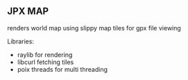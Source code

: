 ## JPX MAP

renders world map using slippy map tiles for gpx file viewing

Libraries:
- raylib for rendering
- libcurl fetching tiles
- poix threads for multi threading

